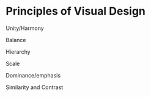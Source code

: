 # Principles of Visual Design

Unity/Harmony

Balance

Hierarchy

Scale

Dominance/emphasis

Similarity and Contrast